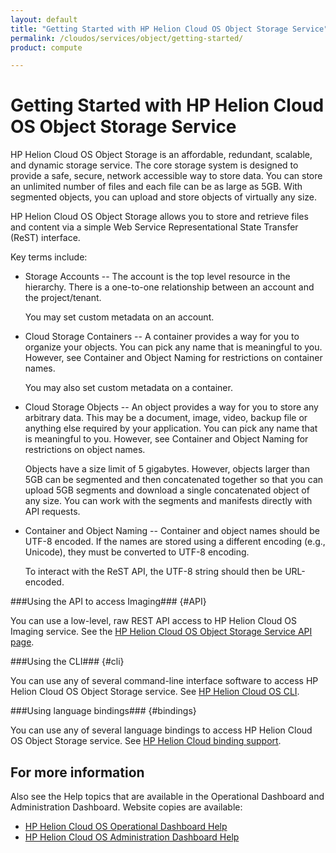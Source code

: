 ```yaml
---
layout: default
title: "Getting Started with HP Helion Cloud OS Object Storage Service"
permalink: /cloudos/services/object/getting-started/
product: compute

---
```

# Getting Started with HP Helion Cloud OS Object Storage Service #

<!-- modeled after HP Helion Cloud Networking Getting Started (network.getting.started.md) -->

HP Helion Cloud OS Object Storage is an affordable, redundant, scalable, and dynamic storage service. The core storage system is designed to provide a safe, secure, network accessible way to store data. You can store an unlimited number of files and each file can be as large as 5GB. With segmented objects, you can upload and store objects of virtually any size.

HP Helion Cloud OS Object Storage allows you to store and retrieve files and content via a simple Web Service Representational State Transfer (ReST) interface.

Key terms include:

- Storage Accounts -- The account is the top level resource in the hierarchy. There is a one-to-one relationship between an account and the project/tenant. 

	You may set custom metadata on an account.

- Cloud Storage Containers -- A container provides a way for you to organize your objects. You can pick any name that is meaningful to you. However, see Container and Object Naming for restrictions on container names.

	You may also set custom metadata on a container.

- Cloud Storage Objects -- An object provides a way for you to store any arbitrary data. This may be a document, image, video, backup file or anything else required by your application. You can pick any name that is meaningful to you. However, see Container and Object Naming for restrictions on object names.

	Objects have a size limit of 5 gigabytes. However, objects larger than 5GB can be segmented and then concatenated together so that you can upload 5GB segments and download a single concatenated object of any size. You can work with the segments and manifests directly with API requests.

- Container and Object Naming -- Container and object names should be UTF-8 encoded. If the names are stored using a different encoding (e.g., Unicode), they must be converted to UTF-8 encoding.

	To interact with the ReST API, the UTF-8 string should then be URL-encoded. 

###Using the API to access Imaging### {#API}
 
You can use a low-level, raw REST API access to HP Helion Cloud OS Imaging service. See the [HP Helion Cloud OS Object Storage Service API page](/api/v13/object-storage).

###Using the CLI### {#cli}

You can use any of several command-line interface software to access HP Helion Cloud OS Object Storage service. See [HP Helion Cloud OS CLI](/cli/).

###Using language bindings### {#bindings}

You can use any of several language bindings to access HP Helion Cloud OS Object Storage service. See [HP Helion Cloud binding support](/bindings/).


## For more information ##
Also see the Help topics that are available in the Operational Dashboard and Administration Dashboard.  Website copies are available:

* [HP Helion Cloud OS Operational Dashboard Help](/cloudos/manage/operational-dashboard/)
* [HP Helion Cloud OS Administration Dashboard Help](/cloudos/manage/administration-dashboard/)
